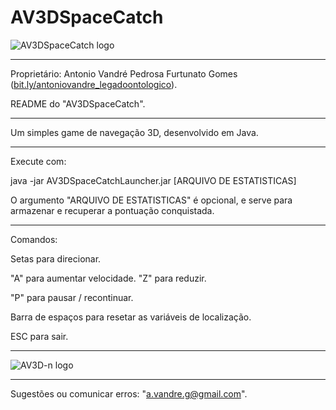 # AV3DSpaceCatch
![AV3DSpaceCatch logo](https://antoniovandre2.github.io/AV3DSpaceCatch/AV3DSpaceCatch%20-%20Logo%20-%20200p.png)
____________________

Proprietário: Antonio Vandré Pedrosa Furtunato Gomes ([bit.ly/antoniovandre_legadoontologico](https://bit.ly/antoniovandre_legadoontologico)).

README do "AV3DSpaceCatch".
____________________

Um simples game de navegação 3D, desenvolvido em Java.
_____

Execute com:

java -jar AV3DSpaceCatchLauncher.jar [ARQUIVO DE ESTATISTICAS]

O argumento "ARQUIVO DE ESTATISTICAS" é opcional, e serve para armazenar e recuperar a pontuação conquistada.
____________________

Comandos:

Setas para direcionar.

"A" para aumentar velocidade. "Z" para reduzir.

"P" para pausar / recontinuar.

Barra de espaços para resetar as variáveis de localização.

ESC para sair.
____________________

![AV3D-n logo](https://antoniovandre2.github.io/AV3DSpaceCatch/Powered%20by%20AV3D-n%20engine%20-%20200p.png)
____________________

Sugestões ou comunicar erros: "a.vandre.g@gmail.com".
